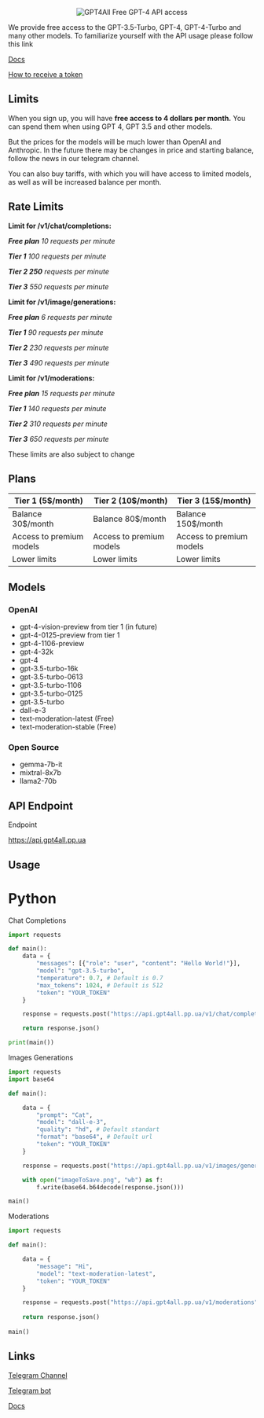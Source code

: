 <p align="center">
  <img src="https://readme-typing-svg.herokuapp.com?color=%2336BCF7&lines=GPT4ALL&font=Fira%20Code&center=true&width=380&height=50&duration=4000&pause=1000" alt="GPT4All">
  Free GPT-4 API access
</p>

We provide free access to the GPT-3.5-Turbo, GPT-4, GPT-4-Turbo and many other models.
To familiarize yourself with the API usage please follow this link

[Docs](https://docs.gpt4all.pp.ua)

[How to receive a token](https://docs.gpt4all.pp.ua/main/receiving-a-api-token)

## Limits

When you sign up, you will have **free access to 4 dollars per month.** You can spend them when using GPT 4, GPT 3.5 and other models. 

But the prices for the models will be much lower than OpenAI and Anthropic. In the future there may be changes in price and starting balance, follow the news in our telegram channel. 

You can also buy tariffs, with which you will have access to limited models, as well as will be increased balance per month.

## Rate Limits
**Limit for /v1/chat/completions:**

***Free plan** 10 requests per minute* 

***Tier 1** 100 requests per minute* 

***Tier 2 250** requests per minute*

***Tier 3** 550 requests per minute*


**Limit for /v1/image/generations:**

***Free plan** 6 requests per minute* 

***Tier 1** 90 requests per minute*

***Tier 2** 230 requests per minute*

***Tier 3** 490 requests per minute*


**Limit for /v1/moderations:**

***Free plan** 15 requests per minute*

***Tier 1** 140 requests per minute* 

***Tier 2** 310 requests per minute*

***Tier 3** 650 requests per minute*

These limits are also subject to change

## Plans
|**Tier 1 (5$/month)**|**Tier 2 (10$/month)**|**Tier 3 (15$/month)**|
|-----------------|------------------|------------------|
|Balance 30$/month|Balance 80$/month |Balance 150$/month|
|Access to premium models|Access to premium models|Access to premium models|Access to premium models
|Lower limits|Lower limits|Lower limits|Lower limits

## Models
### OpenAI
- gpt-4-vision-preview from tier 1 (in future)
- gpt-4-0125-preview from tier 1
- gpt-4-1106-preview
- gpt-4-32k
- gpt-4
- gpt-3.5-turbo-16k
- gpt-3.5-turbo-0613
- gpt-3.5-turbo-1106
- gpt-3.5-turbo-0125
- gpt-3.5-turbo
- dall-e-3
- text-moderation-latest (Free)
- text-moderation-stable (Free)

### Open Source
- gemma-7b-it
- mixtral-8x7b
- llama2-70b

## API Endpoint
Endpoint

https://api.gpt4all.pp.ua

## Usage
# Python

Chat Completions
``` Python
import requests

def main():
    data = {
        "messages": [{"role": "user", "content": "Hello World!"}],
        "model": "gpt-3.5-turbo",
        "temperature": 0.7, # Default is 0.7
        "max_tokens": 1024, # Default is 512
        "token": "YOUR_TOKEN"
    }

    response = requests.post("https://api.gpt4all.pp.ua/v1/chat/completions", json=data, verify=False)

    return response.json()

print(main())
```

Images Generations
``` Python
import requests
import base64

def main():

    data = {
        "prompt": "Cat",
        "model": "dall-e-3",
        "quality": "hd", # Default standart
        "format": "base64", # Default url
        "token": "YOUR_TOKEN"
    }

    response = requests.post("https://api.gpt4all.pp.ua/v1/images/generations", json=data, verify=False)

    with open("imageToSave.png", "wb") as f:
        f.write(base64.b64decode(response.json()))

main()
```

Moderations
``` Python
import requests

def main():

    data = {
        "message": "Hi",
        "model": "text-moderation-latest",
        "token": "YOUR_TOKEN"
    }

    response = requests.post("https://api.gpt4all.pp.ua/v1/moderations", json=data, verify=False)
    
    return response.json()
    
main()
```

## Links
[Telegram Channel](https://t.me/gpt4alltg)

[Telegram bot](https://t.me/gpt4all_robot)

[Docs](https://docs.gpt4all.pp.ua)
